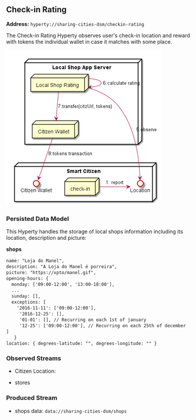 ## Check-in Rating

**Address:** `hyperty://sharing-cities-dsm/checkin-rating`

The Check-in Rating Hyperty observes user's check-in location and reward with tokens the individual wallet in case it matches with some place.

![Local Shop Server](local_shop_app_server.png)

### Persisted Data Model

This Hyperty handles the storage of local shops information including its location, description and picture:

**shops**

```
name: "Loja do Manel",
description: "A Loja do Manel é porreira",
picture: "https://xpto/manel.gif",
opening-hours: {
  monday: ['09:00-12:00', '13:00-18:00'],
  ...
  sunday: [],
  exceptions: [
    '2016-11-11': ['09:00-12:00'],
     '2016-12-25': [],
     '01-01': [], // Recurring on each 1st of january
     '12-25': ['09:00-12:00'], // Recurring on each 25th of december  ]
   }
location: { degrees-latitude: "", degrees-longitude: "" }
```



### Observed Streams

* Citizen Location:

- stores

### Produced Stream

* shops data: `data://sharing-cities-dsm/shops`
